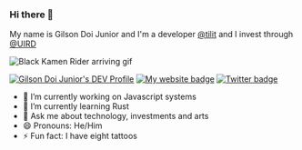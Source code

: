 ### Hi there 👋

My name is Gilson Doi Junior and I'm a developer [@tilit](https://github.com/tilit) and I invest through [@UIRD](https://github.com/UIRD)

![Black Kamen Rider arriving gif](https://media.giphy.com/media/UHQUo7AlA1zXi/giphy.gif)

[![Gilson Doi Junior's DEV Profile](http://img.shields.io/badge/dev.to-profile-black.svg)](https://dev.to/doijunior)
[![My website badge](http://img.shields.io/badge/my-website-purple.svg)](http://doijunior.github.io) 
[![Twitter badge](https://badgen.net/badge/icon/twitter?icon=twitter&label)](http://twitter.com/doijunior) 

- 🔭 I’m currently working on Javascript systems
- 🌱 I’m currently learning Rust
- 💬 Ask me about technology, investments and arts
- 😄 Pronouns: He/Him
- ⚡ Fun fact: I have eight tattoos
